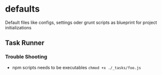 # defaults
Default files like configs, settings oder grunt scripts as blueprint for project initializations


## Task Runner

### Trouble Shooting 

- npm scripts needs to be executables `chmod +x ./_tasks/foo.js`
